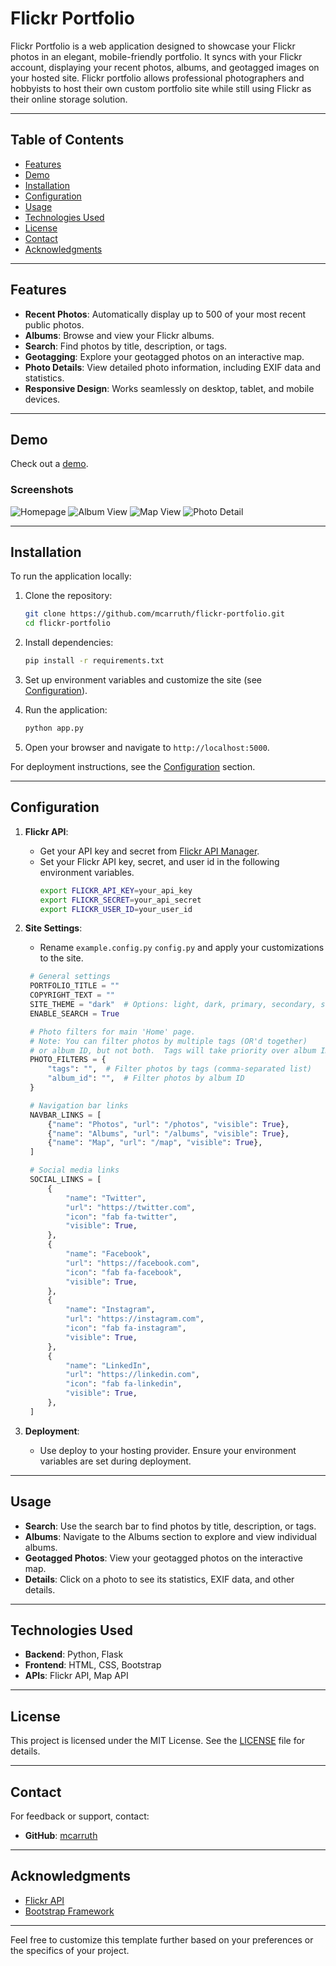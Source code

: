 # Flickr Portfolio

Flickr Portfolio is a web application designed to showcase your Flickr photos in an elegant, mobile-friendly portfolio. It syncs with your Flickr account, displaying your recent photos, albums, and geotagged images on your hosted site. Flickr portfolio allows professional photographers and hobbyists to host their own custom portfolio site while still using Flickr as their online storage solution.

---

## Table of Contents
- [Features](#features)
- [Demo](#demo)
- [Installation](#installation)
- [Configuration](#configuration)
- [Usage](#usage)
- [Technologies Used](#technologies-used)
- [License](#license)
- [Contact](#contact)
- [Acknowledgments](#acknowledgments)

---

## Features

- **Recent Photos**: Automatically display up to 500 of your most recent public photos.
- **Albums**: Browse and view your Flickr albums.
- **Search**: Find photos by title, description, or tags.
- **Geotagging**: Explore your geotagged photos on an interactive map.
- **Photo Details**: View detailed photo information, including EXIF data and statistics.
- **Responsive Design**: Works seamlessly on desktop, tablet, and mobile devices.

---

## Demo

Check out a [demo](https://mikecarruth.com).  

### Screenshots
![Homepage](/blob/main/images/home.png)
![Album View](/blob/main/images/album.png)
![Map View](/blob/main/images/map.png)
![Photo Detail](/blob/main/images/photo.png)

---

## Installation

To run the application locally:

1. Clone the repository:
   ```bash
   git clone https://github.com/mcarruth/flickr-portfolio.git
   cd flickr-portfolio
   ```

2. Install dependencies:
   ```bash
   pip install -r requirements.txt
   ```

3. Set up environment variables and customize the site (see [Configuration](#configuration)).

4. Run the application:
   ```bash
   python app.py
   ```

5. Open your browser and navigate to `http://localhost:5000`.

For deployment instructions, see the [Configuration](#configuration) section.

---

## Configuration

1. **Flickr API**:
   - Get your API key and secret from [Flickr API Manager](https://www.flickr.com/services/apps/create/apply/).
   - Set your Flickr API key, secret, and user id in the following environment variables.
     ```bash
     export FLICKR_API_KEY=your_api_key
     export FLICKR_SECRET=your_api_secret
     export FLICKR_USER_ID=your_user_id
     ```

2. **Site Settings**:
   - Rename `example.config.py` `config.py` and apply your customizations to the site.
   ```python
    # General settings
    PORTFOLIO_TITLE = ""
    COPYRIGHT_TEXT = ""
    SITE_THEME = "dark"  # Options: light, dark, primary, secondary, success, danger, warning, info
    ENABLE_SEARCH = True

    # Photo filters for main 'Home' page.
    # Note: You can filter photos by multiple tags (OR'd together)
    # or album ID, but not both.  Tags will take priority over album ID.
    PHOTO_FILTERS = {
        "tags": "",  # Filter photos by tags (comma-separated list)
        "album_id": "",  # Filter photos by album ID
    }

    # Navigation bar links
    NAVBAR_LINKS = [
        {"name": "Photos", "url": "/photos", "visible": True},
        {"name": "Albums", "url": "/albums", "visible": True},
        {"name": "Map", "url": "/map", "visible": True},
    ]

    # Social media links
    SOCIAL_LINKS = [
        {
            "name": "Twitter",
            "url": "https://twitter.com",
            "icon": "fab fa-twitter",
            "visible": True,
        },
        {
            "name": "Facebook",
            "url": "https://facebook.com",
            "icon": "fab fa-facebook",
            "visible": True,
        },
        {
            "name": "Instagram",
            "url": "https://instagram.com",
            "icon": "fab fa-instagram",
            "visible": True,
        },
        {
            "name": "LinkedIn",
            "url": "https://linkedin.com",
            "icon": "fab fa-linkedin",
            "visible": True,
        },
    ]
   ```

3. **Deployment**:
   - Use deploy to your hosting provider. Ensure your environment variables are set during deployment.

---

## Usage

- **Search**: Use the search bar to find photos by title, description, or tags.
- **Albums**: Navigate to the Albums section to explore and view individual albums.
- **Geotagged Photos**: View your geotagged photos on the interactive map.
- **Details**: Click on a photo to see its statistics, EXIF data, and other details.

---

## Technologies Used

- **Backend**: Python, Flask
- **Frontend**: HTML, CSS, Bootstrap
- **APIs**: Flickr API, Map API

---

## License

This project is licensed under the MIT License. See the [LICENSE](LICENSE) file for details.

---

## Contact

For feedback or support, contact:
- **GitHub**: [mcarruth](https://github.com/mcarruth)

---

## Acknowledgments

- [Flickr API](https://www.flickr.com/services/api/)
- [Bootstrap Framework](https://getbootstrap.com/)

---

Feel free to customize this template further based on your preferences or the specifics of your project.
